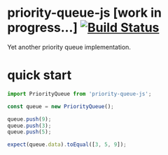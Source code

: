 # priority-queue-js [work in progress...] [![Build Status](https://travis-ci.org/alxpy/priority-queue-js.svg?branch=master)](https://travis-ci.org/alxpy/priority-queue-js)
Yet another priority queue implementation.

# quick start
```js
import PriorityQueue from 'priority-queue-js';

const queue = new PriorityQueue();

queue.push(9);
queue.push(3);
queue.push(5);

expect(queue.data).toEqual([3, 5, 9]);
```
